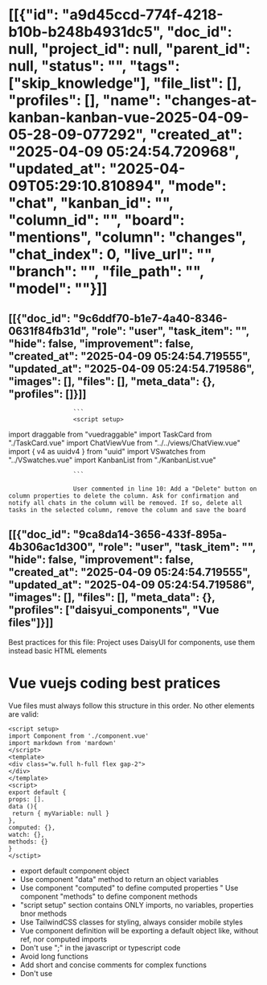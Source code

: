 # [[{"id": "a9d45ccd-774f-4218-b10b-b248b4931dc5", "doc_id": null, "project_id": null, "parent_id": null, "status": "", "tags": ["skip_knowledge"], "file_list": [], "profiles": [], "name": "changes-at-kanban-kanban-vue-2025-04-09-05-28-09-077292", "created_at": "2025-04-09 05:24:54.720968", "updated_at": "2025-04-09T05:29:10.810894", "mode": "chat", "kanban_id": "", "column_id": "", "board": "mentions", "column": "changes", "chat_index": 0, "live_url": "", "branch": "", "file_path": "", "model": ""}]]
## [[{"doc_id": "9c6ddf70-b1e7-4a40-8346-0631f84fb31d", "role": "user", "task_item": "", "hide": false, "improvement": false, "created_at": "2025-04-09 05:24:54.719555", "updated_at": "2025-04-09 05:24:54.719586", "images": [], "files": [], "meta_data": {}, "profiles": []}]]

                      ```
                      <script setup>
import draggable from "vuedraggable"
import TaskCard from "./TaskCard.vue"
import ChatViewVue from "../../views/ChatView.vue"
import { v4 as uuidv4 } from "uuid"
import VSwatches from "../VSwatches.vue"
import KanbanList from "./KanbanList.vue"
</script>

<template>
  @codx-ok, please-wait...: Add a "Delete" button on column properties to delete the column. Ask for confirmation and notify all chats in the column will be removed. If so, delete all tasks in the selected column, remove the column and save the board
  <div class="h-full" v-if="kanban?.boards">
    <KanbanList
      :boards="boards"
      @select="selectBoard"
      @edit="onEditBoard"
      @new="showNewBoardModal"
      v-if="!$projects.activeChat && !board"
    />
    <ChatViewVue
      class="h-full"
      @chats="onChatEditDone"
      @sub-task="createSubTask"
      @sub-tasks="createSubTasks"
      @chat="$projects.setActiveChat($event)"
      :kanban="activeBoard"
      v-if="$projects.activeChat"
    />
    <div v-if="!$projects.activeChat && showKanban">
      <div class="flex gap-4 items-center">
        <div class="flex gap-2 items-center">
          <div tabindex="0" class="text-xl py-1 px-2 click flex items-center gap-2" @click="toggleDropdown">
            <button class="btn btn-sm" @click="selectBoard()">
              <i class="fa-solid fa-caret-left"></i>
            </button>
            {{ activeBoard?.title }}
          </div>
        </div>
        <div class="grow"></div>
        <div class="flex gap-2">
          <div class="grow input input-sm input-bordered flex items-center gap-2">
            <input type="text" v-model="filter" class="grow" placeholder="Search tasks" />
            <span class="click" v-if="filter" @click.stop="filter = ''">
              <i class="fa-regular fa-circle-xmark"></i>
            </span>
            <span v-else><i class="fa-solid fa-filter"></i></span>
          </div>
          <button class="btn btn-sm btn-outline" @click="showColumnModal = true" v-if="columnList?.length">
            <i class="fa-solid fa-plus"></i>
            <span class="text-xs md:text-md">Column</span>
          </button>
        </div>
      </div>
      <div class="mt-3 grow">
        <button class="btn btn-sm btn-wide btn-primary" @click="showColumnModal = true" v-if="!columnList?.length">
          <i class="fa-solid fa-plus"></i>
          <span class="text-xs md:text-md">Column</span>
        </button>
        <draggable
          v-model="filteredColumns"
          group="columns"
          itemKey="id"
          :disabled="$ui.isMobile"
          @end="onColumnTaskListChanged"
          class="min-h-60 grid grid-flow-col overflow-x-scroll relative gap-2 justify-start"
        >
          <template #item="{ element: column }">
            <div class="bg-info/20 rounded-lg px-3 py-3 w-80 rounded overflow-auto flex flex-col"
              :class="column.color && 'border-t-4'"
              :style="{ borderColor: column.color }"
            >
              <div class="group font-semibold font-sans tracking-wide text-sm flex gap-2 items-center">
                <div class="click w-6 h-6 flex items-center justify-center rounded-md group shadow-lg bg-base-100" 
                  :style="{ backgroundColor: column.color }" @click="openColumnPropertiesModal(column)">
                  <span class="hidden group-hover:block">
                    <i class="fa-solid fa-pen-to-square"></i>
                  </span>
                </div>
                <div class="flex gap-2 items-center grow">
                  <div>{{column.title}}</div>
                </div>
                <div class="btn btn-sm" @click="column.showSubTasks = !column.showSubTasks"
                  :class="column.showSubTasks && 'btn-info'"
                >
                  <i class="fa-regular fa-file-lines"></i>
                </div>
                <div class="flex gap-2 items-center">
                  <div class="dropdown dropdown-end">
                    <div tabindex="0" role="button" class="btn btn-sm m-1 flex items-center">
                      <span v-if="column.tasks?.length">({{ column.tasks.length }})</span>
                      <i class="mt-1 fa-solid fa-plus"></i>
                    </div>
                    <ul tabindex="0" class="dropdown-content menu bg-base-100 rounded-box z-[1] w-52 p-2 shadow">
                      <li class="flex gap-2" @click="newAnalysisTask(column.title)">
                        <a>Analysis task</a>
                      </li>
                      <li class="flex gap-2" @click="newCodingTask(column.title)">
                        <a>Coding task</a>
                      </li>
                      <li class="flex gap-2" @click="importTask(column.title)">
                        <a>Import task</a>
                      </li>
                    </ul>
                  </div>
                </div>
              </div>
              <div class="grow overflow-y-auto">
                <draggable
                  v-model="column.tasks"
                  group="tasks"
                  itemKey="id"
                  :disabled="$ui.isMobile"
                  @end="onColumnTaskListChanged(column)"
                  class="mt-3"
                >
                  <template #item="{ element: task }">
                    <task-card
                      v-if="taskMatchesFilter(task)"
                      :task="task"
                      :itemKey="'id'"
                      class="click bg-base-100 overflow-hidden mt-2"
                      :class="[lastUpdatedTask.id == task.id ? 'border boder-primary border-dashed':'',
                        !column.showSubTasks && task.parent_id && 'hidden'
                      ]"
                      @click="openChat(task)"
                    />
                  </template>
                </draggable>
              </div>
            </div>
          </template>
        </draggable>
      </div>
    </div>
    <modal v-if="showBoardModal">
      <h2 class="font-bold text-lg">Add New Board</h2>
      <input type="text" v-model="newBoardName" placeholder="Enter board name" class="input input-bordered w-full mt-2"/>
      <input type="text" v-model="newBoardDescription" placeholder="Enter board description" class="input input-bordered w-full mt-2"/>
      <input type="text" v-model="newBoardBranch" placeholder="Enter branch name" class="input input-bordered w-full mt-2"/>
      <select v-model="selectedTemplate" class="select select-bordered w-full mt-2">
        <option disabled value="">Select a Template</option>
        <option v-for="template in templates" :key="template.name" :value="template">{{ template.name }}</option>
      </select>
      <div class="modal-action">
        <button class="btn" @click="addBoard">OK</button>
        <button class="btn" @click="showBoardModal = false">Cancel</button>
      </div>
    </modal>

    <modal v-if="showColumnModal">
      <h2 class="font-bold text-lg">Add/Edit Column</h2>
      <div class="flex gap-1 items-center">
        <input type="text" v-model="columnTitle" placeholder="Enter column name"
          class="grow input input-bordered w-full"/>
        <VSwatches v-model="columnColor" class="h-full mt-1" />
      </div>
      <span v-if="editColumnError" class="text-error">{{ editColumnError }}</span>
      <div class="modal-action">
        <button class="btn" @click="addOrUpdateColumn">OK</button>
        <button class="btn" @click="showColumnModal = false">Cancel</button>
      </div>
      <div class="badge badge-error" v-if="editColumnError">{{ editColumnError }}</div>
    </modal>
  </div>
</template>

<script>
const ALL_BOARD_TITLE_ID = "$ALL"

export default {
  data() {
    return {
      board: null,
      filter: null,
      showBoardModal: false,
      showColumnModal: false,
      showEditKanbanModal: false,
      newBoardName: '',
      newBoardDescription: '',
      newBoardBranch: '',
      columnTitle: '',
      columnColor: '#000000',
      isDropdownOpen: false,
      selectedColumn: null,
      editColumnError: null,
      columns: [],
      selectedTemplate: null,
      templates: [
        {
          name: "Scrum",
          description: "Scrum board",
          columns: [
            { title: "To Do", color: "#FF5733" },
            { title: "In Progress", color: "#33FF57" },
            { title: "Done", color: "#3357FF" }
          ]
        },
        {
          name: "Backlog",
          description: "Backlog board",
          columns: [
            { title: "Backlog", color: "#FFC300" },
            { title: "In Development", color: "#DAF7A6" },
            { title: "Completed", color: "#C70039" }
          ]
        }
      ],
      editBoardName: '',
      editBoardDescription: '',
      filteredColumns: []
    }
  },
  created() {
    this.projectChanged()
  },
  computed: {
    lastUpdatedTask() {
      return this.visibleTasks.sort((a, b) => 
        (a.updated_at || new Date(1900, 1, 1, 0, 0, 0, 0)) > 
        (b.updated_at || new Date(1900, 1, 1, 0, 0, 0, 0)) ? -1 : 1)
        .slice(0, 1)[0] || {}
    },
    showKanban() {
      return this.kanban && this.activeKanbanBoard
    },
    kanban() {
      return this.$projects.kanban
    },
    activeKanbanBoard() {
      return this.kanban.boards[this.board]
    },
    chats() {
      const allChats = this.$projects.allChats
      return Object.values(allChats || {}).map(c => ({
        ...c,
        column: c.column || "--none--"
      }))
    },
    chat() {
      return this.$projects.activeChat
    },
    project() {
      return this.$projects.activeProject
    },
    activeBoard() {
      return this.boards[this.board]
    },
    boardColumns() {
      return this.boards[this.board]?.columns
    },
    columnList() {
      return this.boards[this.board]?.columns?.map(c => c.title) || []
    },
    boards() {
      const { kanban: { boards }, chats } = this
      return [
        ...Object.keys(boards).map(board => ({
          ...boards[board],
          id: board,
          title: board
        }))
      ].reduce((acc, b) => ({ ...acc, [b.id]: {
        ...b,
        tasks: chats.filter(c => b.id === ALL_BOARD_TITLE_ID || c.board === b.id)
      }}), {})
    },
    visibleTasks() {
      return this.filteredColumns.reduce((a, b) => a.concat(b.tasks || []), [])
    }
  },
  watch: {
    filter(newValue, oldValue) {
      if ((!newValue && oldValue) || newValue?.length > 3) {
        this.buildKanban()
      }
    },
    project() {
      this.projectChanged()
    }
  },
  methods: {
    buildFilteredColumns() {
      if (!this.filter) {
        this.filteredColumns = this.columns
      } else {
        const filterText = this.filter.toLowerCase()
        this.filteredColumns = this.columns.map(column => {
          const filteredTasks = column.tasks.filter(task => {
            const taskNameMatches = task.name.toLowerCase().includes(filterText)
            const messageContentMatches = task.messages?.some(message =>
              message.content.toLowerCase().includes(filterText)
            )
            return taskNameMatches || messageContentMatches
          })
          return { ...column, tasks: filteredTasks }
        })
      }
    },
    async projectChanged() {
      await this.$projects.loadKanban()
      this.selectBoard()
      this.buildKanban()
    },
    toggleDropdown() {
      this.isDropdownOpen = !this.isDropdownOpen
    },
    async selectBoard(board) {
      this.board = board
      this.$ui.setKanban(board)
      this.isDropdownOpen = false
      await this.$projects.loadChats()
      if (board && this.kanban.boards[board] && !this.kanban.boards[board].active) {
        Object.keys(this.kanban.boards)
          .forEach(b => this.kanban.boards[b].active = (b === board))
        this.saveKanban()
      }
      this.buildKanban()
    },
    async editKanban() {
      if (!this.editBoardName.trim()) {
        return
      }
      const board = this.activeBoard
      if (board) {
        board.title = this.editBoardName
        board.description = this.editBoardDescription
        await this.saveKanban(true)
        this.showEditKanbanModal = false
      }
    },
    async createNewChat(base) {
      return this.$projects.createNewChat({
        ...base,
        id: uuidv4(),
        board: this.board || "Default",
      })
    },
    newAnalysisTask(column) {
      this.createNewChat({
        column,
        name: "New Analysis Task",
        mode: 'task',
        profiles: ["analyst"]
      })
    },
    newCodingTask(column) {
      this.createNewChat({
        column,
        name: "New Coding Task",
        mode: 'chat',
        profiles: ["software_developer"]
      })
    },
    async importTask(column) {
      const clipboardContent = await navigator.clipboard.readText();
      const existingChat = JSON.parse(clipboardContent)
      const newChat = await this.createNewChat({
        ...existingChat,
        id: null,
        column,
      })
      this.$projects.saveChat(newChat)
    },
    async buildKanban() {
      if (this.kanban) {
        this.buildColumns()
      }
    },
    buildColumns() {
      const columnTitles = this.columnList
      const cloumnChats = this.kanban.boards[this.board]?.columns?.chats || []
      this.columns = columnTitles
        .map((col, ix) => {
          const boardColumn = this.boards[this.board]?.columns?.find(bc => bc.title === col)||{}
          const getChatIndex = c => {
            return cloumnChats.findIndex(kc => kc.id === c.id)
          }
          return {
            title: col,
            ...boardColumn,
            tasks: this.activeBoard.tasks
              .filter(t => (t.column || "--none--") === col)
              .sort((a, b) => getChatIndex(a) < getChatIndex(b) ? -1 : 1),
            position: ix
          }
        }).sort((a, b) => a.position < b.position ? -1: 1)
        || []
        this.buildFilteredColumns()
    },
    async onColumnTaskListChanged() {
      if (this.$ui.isMobile) {
        return
      }
      const kboard = this.kanban.boards[this.board]
      kboard.columns = await Promise.all(this.filteredColumns.map(async (column, ix) => {
        const kcolumn = kboard.columns.find(kc => kc.id === column.id)
        kcolumn.chats = column.tasks.map(t => t.id)
        await Promise.all(column.tasks.filter(t => t.column !== column.title)
          .map(task => this.$storex.projects.saveChatInfo({ ...task, column: column.title })))
        return kcolumn
      }))
      this.saveKanban(true)
    },
    async openChat(element) {
      if (element.id === -1) {
        this.newChat()
      } else {
        await this.$projects.setActiveChat(element)
      }
    },
    async onChatEditDone() {
      await this.$projects.setActiveChat()
      this.buildKanban()
    },
    async createSubTask({ parent, name, description }) {
      const chat = this.createNewChat({
        board: parent.board,
        name,
        column: parent.column,
        parent_id: parent.id,
        project_id: parent.project_id,
        messages: [{ role: "user", content: description }]
      })
      this.$projects.newChat(chat)
    },
    async createSubTasks(event) {
      this.$projects.createSubtasks(event)
    },
    async addOrUpdateColumn() {
      this.columnTitle = this.columnTitle.trim()
      if (!this.columnTitle) {
        return this.resetColumnModal()
      }
      const existingColumnTitle = this.activeKanbanBoard.columns.find(c => c.title === this.columnTitle)
      if (existingColumnTitle && existingColumnTitle.id !== this.selectedColumn?.id) {
        this.editColumnError = "Name already used"
        return
      }
      if (this.selectedColumn) {
        this.selectedColumn.title = this.columnTitle
        this.selectedColumn.color = this.columnColor
      } else {
        const newColumn = {
          id: uuidv4(),
          title: this.columnTitle,
          color: this.columnColor
        }
        this.activeBoard.columns.push(newColumn)
      }
      await this.saveKanban(true)
      this.resetColumnModal()
      this.buildKanban()
    },
    resetColumnModal() {
      this.showColumnModal = false
      this.columnTitle = ''
      this.columnColor = '#000000'
      this.selectedColumn = null
      this.editColumnError = null
    },
    async addBoard() {
      const boardName = this.newBoardName.trim()
      if (boardName && !this.boards[boardName]) {
        const selectedTemplate = this.selectedTemplate
        this.kanban.boards[boardName] = {
          id: uuidv4(),
          description: this.newBoardDescription.trim() || selectedTemplate.description,
          branch: this.newBoardBranch.trim(),
          columns: selectedTemplate?.columns || [],
          last_update: new Date().toISOString()
        }
        await this.saveKanban()
      }
      this.newBoardName = ''
      this.newBoardDescription = ''
      this.newBoardBranch = ''
      this.selectedTemplate = null
      this.showBoardModal = false
      this.board = boardName
      this.buildKanban()
    },
    openColumnPropertiesModal(column) {
      this.selectedColumn = this.activeKanbanBoard.columns.find(c => c.id === column.id)
      this.columnTitle = column?.title
      this.columnColor = column?.color || '#000000'
      this.showColumnModal = true
    },
    async saveKanban(setUpdate) {
      if (setUpdate) {
        this.activeKanbanBoard.last_update = new Date().toISOString()
      }
      await this.$projects.saveKanban()
    },
    showNewBoardModal() {
      this.showBoardModal = true
    },
    taskMatchesFilter(task) {
      const filterText = this.filter?.toLowerCase() || ''
      const taskNameMatches = task.name.toLowerCase().includes(filterText)
      const messageContentMatches = task.messages?.some(message =>
        message.content.toLowerCase().includes(filterText)
      )
      return taskNameMatches || messageContentMatches
    },
    onEditBoard (board) {
      this.selectBoard(board)

      this.showEditKanbanModal = true
    }
  }
}
</script>
                      ```
                      
                      User commented in line 10: Add a "Delete" button on column properties to delete the column. Ask for confirmation and notify all chats in the column will be removed. If so, delete all tasks in the selected column, remove the column and save the board
                      
## [[{"doc_id": "9ca8da14-3656-433f-895a-4b306ac1d300", "role": "user", "task_item": "", "hide": false, "improvement": false, "created_at": "2025-04-09 05:24:54.719555", "updated_at": "2025-04-09 05:24:54.719586", "images": [], "files": [], "meta_data": {}, "profiles": ["daisyui_components", "Vue files"]}]]
Best practices for this file:
                  Project uses DaisyUI for components, use them instead basic HTML elements
# Vue vuejs coding best pratices
Vue files must always follow this structure in this order.
No other elements are valid:
```example vue file
<script setup>
import Component from './component.vue'
import markdown from 'mardown'
</script>
<template>
<div class="w.full h-full flex gap-2">
</div>
</template>
<script>
export default {
props: [].
data (){
 return { myVariable: null }
},
computed: {},
watch: {},
methods: {}
}
</sctipt>
```
* export default component object
* Use component "data" method to return an object variables
* Use component "computed" to define computed properties
" Use component "methods" to define component methods 
* "script setup" section contains ONLY imports, no variables, properties bnor methods
* Use TailwindCSS classes for styling, always consider mobile styles
* Vue component definition will be exporting a default object like, without ref, nor computed imports
* Don't use ";" in the javascript or typescript code
* Avoid long functions
* Add short and concise comments for complex functions
* Don't use <style> elements, use TailWindCSS classes
                  
## [[{"doc_id": "9d0065ac-c76a-4fd6-ac1a-52f9bb3b1b56", "role": "user", "task_item": "", "hide": false, "improvement": false, "created_at": "2025-04-09 05:24:54.719555", "updated_at": "2025-04-09 05:24:54.719586", "images": [], "files": [], "meta_data": {}, "profiles": []}]]

              Rewrite full file content replacing codx instructions with the minimum changes as possible.
              Return only the file content without any further decoration or comments.
              Do not surround response with '```' marks, just content:
              <script setup>
import draggable from "vuedraggable"
import TaskCard from "./TaskCard.vue"
import ChatViewVue from "../../views/ChatView.vue"
import { v4 as uuidv4 } from "uuid"
import VSwatches from "../VSwatches.vue"
import KanbanList from "./KanbanList.vue"
</script>

<template>
  @codx-ok, please-wait...: Add a "Delete" button on column properties to delete the column. Ask for confirmation and notify all chats in the column will be removed. If so, delete all tasks in the selected column, remove the column and save the board
  <div class="h-full" v-if="kanban?.boards">
    <KanbanList
      :boards="boards"
      @select="selectBoard"
      @edit="onEditBoard"
      @new="showNewBoardModal"
      v-if="!$projects.activeChat && !board"
    />
    <ChatViewVue
      class="h-full"
      @chats="onChatEditDone"
      @sub-task="createSubTask"
      @sub-tasks="createSubTasks"
      @chat="$projects.setActiveChat($event)"
      :kanban="activeBoard"
      v-if="$projects.activeChat"
    />
    <div v-if="!$projects.activeChat && showKanban">
      <div class="flex gap-4 items-center">
        <div class="flex gap-2 items-center">
          <div tabindex="0" class="text-xl py-1 px-2 click flex items-center gap-2" @click="toggleDropdown">
            <button class="btn btn-sm" @click="selectBoard()">
              <i class="fa-solid fa-caret-left"></i>
            </button>
            {{ activeBoard?.title }}
          </div>
        </div>
        <div class="grow"></div>
        <div class="flex gap-2">
          <div class="grow input input-sm input-bordered flex items-center gap-2">
            <input type="text" v-model="filter" class="grow" placeholder="Search tasks" />
            <span class="click" v-if="filter" @click.stop="filter = ''">
              <i class="fa-regular fa-circle-xmark"></i>
            </span>
            <span v-else><i class="fa-solid fa-filter"></i></span>
          </div>
          <button class="btn btn-sm btn-outline" @click="showColumnModal = true" v-if="columnList?.length">
            <i class="fa-solid fa-plus"></i>
            <span class="text-xs md:text-md">Column</span>
          </button>
        </div>
      </div>
      <div class="mt-3 grow">
        <button class="btn btn-sm btn-wide btn-primary" @click="showColumnModal = true" v-if="!columnList?.length">
          <i class="fa-solid fa-plus"></i>
          <span class="text-xs md:text-md">Column</span>
        </button>
        <draggable
          v-model="filteredColumns"
          group="columns"
          itemKey="id"
          :disabled="$ui.isMobile"
          @end="onColumnTaskListChanged"
          class="min-h-60 grid grid-flow-col overflow-x-scroll relative gap-2 justify-start"
        >
          <template #item="{ element: column }">
            <div class="bg-info/20 rounded-lg px-3 py-3 w-80 rounded overflow-auto flex flex-col"
              :class="column.color && 'border-t-4'"
              :style="{ borderColor: column.color }"
            >
              <div class="group font-semibold font-sans tracking-wide text-sm flex gap-2 items-center">
                <div class="click w-6 h-6 flex items-center justify-center rounded-md group shadow-lg bg-base-100" 
                  :style="{ backgroundColor: column.color }" @click="openColumnPropertiesModal(column)">
                  <span class="hidden group-hover:block">
                    <i class="fa-solid fa-pen-to-square"></i>
                  </span>
                </div>
                <div class="flex gap-2 items-center grow">
                  <div>{{column.title}}</div>
                </div>
                <div class="btn btn-sm" @click="column.showSubTasks = !column.showSubTasks"
                  :class="column.showSubTasks && 'btn-info'"
                >
                  <i class="fa-regular fa-file-lines"></i>
                </div>
                <div class="flex gap-2 items-center">
                  <div class="dropdown dropdown-end">
                    <div tabindex="0" role="button" class="btn btn-sm m-1 flex items-center">
                      <span v-if="column.tasks?.length">({{ column.tasks.length }})</span>
                      <i class="mt-1 fa-solid fa-plus"></i>
                    </div>
                    <ul tabindex="0" class="dropdown-content menu bg-base-100 rounded-box z-[1] w-52 p-2 shadow">
                      <li class="flex gap-2" @click="newAnalysisTask(column.title)">
                        <a>Analysis task</a>
                      </li>
                      <li class="flex gap-2" @click="newCodingTask(column.title)">
                        <a>Coding task</a>
                      </li>
                      <li class="flex gap-2" @click="importTask(column.title)">
                        <a>Import task</a>
                      </li>
                    </ul>
                  </div>
                </div>
              </div>
              <div class="grow overflow-y-auto">
                <draggable
                  v-model="column.tasks"
                  group="tasks"
                  itemKey="id"
                  :disabled="$ui.isMobile"
                  @end="onColumnTaskListChanged(column)"
                  class="mt-3"
                >
                  <template #item="{ element: task }">
                    <task-card
                      v-if="taskMatchesFilter(task)"
                      :task="task"
                      :itemKey="'id'"
                      class="click bg-base-100 overflow-hidden mt-2"
                      :class="[lastUpdatedTask.id == task.id ? 'border boder-primary border-dashed':'',
                        !column.showSubTasks && task.parent_id && 'hidden'
                      ]"
                      @click="openChat(task)"
                    />
                  </template>
                </draggable>
              </div>
            </div>
          </template>
        </draggable>
      </div>
    </div>
    <modal v-if="showBoardModal">
      <h2 class="font-bold text-lg">Add New Board</h2>
      <input type="text" v-model="newBoardName" placeholder="Enter board name" class="input input-bordered w-full mt-2"/>
      <input type="text" v-model="newBoardDescription" placeholder="Enter board description" class="input input-bordered w-full mt-2"/>
      <input type="text" v-model="newBoardBranch" placeholder="Enter branch name" class="input input-bordered w-full mt-2"/>
      <select v-model="selectedTemplate" class="select select-bordered w-full mt-2">
        <option disabled value="">Select a Template</option>
        <option v-for="template in templates" :key="template.name" :value="template">{{ template.name }}</option>
      </select>
      <div class="modal-action">
        <button class="btn" @click="addBoard">OK</button>
        <button class="btn" @click="showBoardModal = false">Cancel</button>
      </div>
    </modal>

    <modal v-if="showColumnModal">
      <h2 class="font-bold text-lg">Add/Edit Column</h2>
      <div class="flex gap-1 items-center">
        <input type="text" v-model="columnTitle" placeholder="Enter column name"
          class="grow input input-bordered w-full"/>
        <VSwatches v-model="columnColor" class="h-full mt-1" />
      </div>
      <span v-if="editColumnError" class="text-error">{{ editColumnError }}</span>
      <div class="modal-action">
        <button class="btn" @click="addOrUpdateColumn">OK</button>
        <button class="btn" @click="showColumnModal = false">Cancel</button>
      </div>
      <div class="badge badge-error" v-if="editColumnError">{{ editColumnError }}</div>
    </modal>
  </div>
</template>

<script>
const ALL_BOARD_TITLE_ID = "$ALL"

export default {
  data() {
    return {
      board: null,
      filter: null,
      showBoardModal: false,
      showColumnModal: false,
      showEditKanbanModal: false,
      newBoardName: '',
      newBoardDescription: '',
      newBoardBranch: '',
      columnTitle: '',
      columnColor: '#000000',
      isDropdownOpen: false,
      selectedColumn: null,
      editColumnError: null,
      columns: [],
      selectedTemplate: null,
      templates: [
        {
          name: "Scrum",
          description: "Scrum board",
          columns: [
            { title: "To Do", color: "#FF5733" },
            { title: "In Progress", color: "#33FF57" },
            { title: "Done", color: "#3357FF" }
          ]
        },
        {
          name: "Backlog",
          description: "Backlog board",
          columns: [
            { title: "Backlog", color: "#FFC300" },
            { title: "In Development", color: "#DAF7A6" },
            { title: "Completed", color: "#C70039" }
          ]
        }
      ],
      editBoardName: '',
      editBoardDescription: '',
      filteredColumns: []
    }
  },
  created() {
    this.projectChanged()
  },
  computed: {
    lastUpdatedTask() {
      return this.visibleTasks.sort((a, b) => 
        (a.updated_at || new Date(1900, 1, 1, 0, 0, 0, 0)) > 
        (b.updated_at || new Date(1900, 1, 1, 0, 0, 0, 0)) ? -1 : 1)
        .slice(0, 1)[0] || {}
    },
    showKanban() {
      return this.kanban && this.activeKanbanBoard
    },
    kanban() {
      return this.$projects.kanban
    },
    activeKanbanBoard() {
      return this.kanban.boards[this.board]
    },
    chats() {
      const allChats = this.$projects.allChats
      return Object.values(allChats || {}).map(c => ({
        ...c,
        column: c.column || "--none--"
      }))
    },
    chat() {
      return this.$projects.activeChat
    },
    project() {
      return this.$projects.activeProject
    },
    activeBoard() {
      return this.boards[this.board]
    },
    boardColumns() {
      return this.boards[this.board]?.columns
    },
    columnList() {
      return this.boards[this.board]?.columns?.map(c => c.title) || []
    },
    boards() {
      const { kanban: { boards }, chats } = this
      return [
        ...Object.keys(boards).map(board => ({
          ...boards[board],
          id: board,
          title: board
        }))
      ].reduce((acc, b) => ({ ...acc, [b.id]: {
        ...b,
        tasks: chats.filter(c => b.id === ALL_BOARD_TITLE_ID || c.board === b.id)
      }}), {})
    },
    visibleTasks() {
      return this.filteredColumns.reduce((a, b) => a.concat(b.tasks || []), [])
    }
  },
  watch: {
    filter(newValue, oldValue) {
      if ((!newValue && oldValue) || newValue?.length > 3) {
        this.buildKanban()
      }
    },
    project() {
      this.projectChanged()
    }
  },
  methods: {
    buildFilteredColumns() {
      if (!this.filter) {
        this.filteredColumns = this.columns
      } else {
        const filterText = this.filter.toLowerCase()
        this.filteredColumns = this.columns.map(column => {
          const filteredTasks = column.tasks.filter(task => {
            const taskNameMatches = task.name.toLowerCase().includes(filterText)
            const messageContentMatches = task.messages?.some(message =>
              message.content.toLowerCase().includes(filterText)
            )
            return taskNameMatches || messageContentMatches
          })
          return { ...column, tasks: filteredTasks }
        })
      }
    },
    async projectChanged() {
      await this.$projects.loadKanban()
      this.selectBoard()
      this.buildKanban()
    },
    toggleDropdown() {
      this.isDropdownOpen = !this.isDropdownOpen
    },
    async selectBoard(board) {
      this.board = board
      this.$ui.setKanban(board)
      this.isDropdownOpen = false
      await this.$projects.loadChats()
      if (board && this.kanban.boards[board] && !this.kanban.boards[board].active) {
        Object.keys(this.kanban.boards)
          .forEach(b => this.kanban.boards[b].active = (b === board))
        this.saveKanban()
      }
      this.buildKanban()
    },
    async editKanban() {
      if (!this.editBoardName.trim()) {
        return
      }
      const board = this.activeBoard
      if (board) {
        board.title = this.editBoardName
        board.description = this.editBoardDescription
        await this.saveKanban(true)
        this.showEditKanbanModal = false
      }
    },
    async createNewChat(base) {
      return this.$projects.createNewChat({
        ...base,
        id: uuidv4(),
        board: this.board || "Default",
      })
    },
    newAnalysisTask(column) {
      this.createNewChat({
        column,
        name: "New Analysis Task",
        mode: 'task',
        profiles: ["analyst"]
      })
    },
    newCodingTask(column) {
      this.createNewChat({
        column,
        name: "New Coding Task",
        mode: 'chat',
        profiles: ["software_developer"]
      })
    },
    async importTask(column) {
      const clipboardContent = await navigator.clipboard.readText();
      const existingChat = JSON.parse(clipboardContent)
      const newChat = await this.createNewChat({
        ...existingChat,
        id: null,
        column,
      })
      this.$projects.saveChat(newChat)
    },
    async buildKanban() {
      if (this.kanban) {
        this.buildColumns()
      }
    },
    buildColumns() {
      const columnTitles = this.columnList
      const cloumnChats = this.kanban.boards[this.board]?.columns?.chats || []
      this.columns = columnTitles
        .map((col, ix) => {
          const boardColumn = this.boards[this.board]?.columns?.find(bc => bc.title === col)||{}
          const getChatIndex = c => {
            return cloumnChats.findIndex(kc => kc.id === c.id)
          }
          return {
            title: col,
            ...boardColumn,
            tasks: this.activeBoard.tasks
              .filter(t => (t.column || "--none--") === col)
              .sort((a, b) => getChatIndex(a) < getChatIndex(b) ? -1 : 1),
            position: ix
          }
        }).sort((a, b) => a.position < b.position ? -1: 1)
        || []
        this.buildFilteredColumns()
    },
    async onColumnTaskListChanged() {
      if (this.$ui.isMobile) {
        return
      }
      const kboard = this.kanban.boards[this.board]
      kboard.columns = await Promise.all(this.filteredColumns.map(async (column, ix) => {
        const kcolumn = kboard.columns.find(kc => kc.id === column.id)
        kcolumn.chats = column.tasks.map(t => t.id)
        await Promise.all(column.tasks.filter(t => t.column !== column.title)
          .map(task => this.$storex.projects.saveChatInfo({ ...task, column: column.title })))
        return kcolumn
      }))
      this.saveKanban(true)
    },
    async openChat(element) {
      if (element.id === -1) {
        this.newChat()
      } else {
        await this.$projects.setActiveChat(element)
      }
    },
    async onChatEditDone() {
      await this.$projects.setActiveChat()
      this.buildKanban()
    },
    async createSubTask({ parent, name, description }) {
      const chat = this.createNewChat({
        board: parent.board,
        name,
        column: parent.column,
        parent_id: parent.id,
        project_id: parent.project_id,
        messages: [{ role: "user", content: description }]
      })
      this.$projects.newChat(chat)
    },
    async createSubTasks(event) {
      this.$projects.createSubtasks(event)
    },
    async addOrUpdateColumn() {
      this.columnTitle = this.columnTitle.trim()
      if (!this.columnTitle) {
        return this.resetColumnModal()
      }
      const existingColumnTitle = this.activeKanbanBoard.columns.find(c => c.title === this.columnTitle)
      if (existingColumnTitle && existingColumnTitle.id !== this.selectedColumn?.id) {
        this.editColumnError = "Name already used"
        return
      }
      if (this.selectedColumn) {
        this.selectedColumn.title = this.columnTitle
        this.selectedColumn.color = this.columnColor
      } else {
        const newColumn = {
          id: uuidv4(),
          title: this.columnTitle,
          color: this.columnColor
        }
        this.activeBoard.columns.push(newColumn)
      }
      await this.saveKanban(true)
      this.resetColumnModal()
      this.buildKanban()
    },
    resetColumnModal() {
      this.showColumnModal = false
      this.columnTitle = ''
      this.columnColor = '#000000'
      this.selectedColumn = null
      this.editColumnError = null
    },
    async addBoard() {
      const boardName = this.newBoardName.trim()
      if (boardName && !this.boards[boardName]) {
        const selectedTemplate = this.selectedTemplate
        this.kanban.boards[boardName] = {
          id: uuidv4(),
          description: this.newBoardDescription.trim() || selectedTemplate.description,
          branch: this.newBoardBranch.trim(),
          columns: selectedTemplate?.columns || [],
          last_update: new Date().toISOString()
        }
        await this.saveKanban()
      }
      this.newBoardName = ''
      this.newBoardDescription = ''
      this.newBoardBranch = ''
      this.selectedTemplate = null
      this.showBoardModal = false
      this.board = boardName
      this.buildKanban()
    },
    openColumnPropertiesModal(column) {
      this.selectedColumn = this.activeKanbanBoard.columns.find(c => c.id === column.id)
      this.columnTitle = column?.title
      this.columnColor = column?.color || '#000000'
      this.showColumnModal = true
    },
    async saveKanban(setUpdate) {
      if (setUpdate) {
        this.activeKanbanBoard.last_update = new Date().toISOString()
      }
      await this.$projects.saveKanban()
    },
    showNewBoardModal() {
      this.showBoardModal = true
    },
    taskMatchesFilter(task) {
      const filterText = this.filter?.toLowerCase() || ''
      const taskNameMatches = task.name.toLowerCase().includes(filterText)
      const messageContentMatches = task.messages?.some(message =>
        message.content.toLowerCase().includes(filterText)
      )
      return taskNameMatches || messageContentMatches
    },
    onEditBoard (board) {
      this.selectBoard(board)

      this.showEditKanbanModal = true
    }
  }
}
</script>
              
## [[{"doc_id": "c4f942f3-b856-44a2-a859-24b7a9722f75", "role": "assistant", "task_item": "", "hide": false, "improvement": false, "created_at": "2025-04-09 05:24:54.719555", "updated_at": "2025-04-09 05:24:54.719586", "images": [], "files": [], "meta_data": {"time_taken": 61.73271346092224, "first_chunk_time_taken": 21.975308418273926, "model": "gpt-4o"}, "profiles": []}]]
<script setup>
import draggable from "vuedraggable"
import TaskCard from "./TaskCard.vue"
import ChatViewVue from "../../views/ChatView.vue"
import { v4 as uuidv4 } from "uuid"
import VSwatches from "../VSwatches.vue"
import KanbanList from "./KanbanList.vue"
</script>

<template>
  <div class="h-full" v-if="kanban?.boards">
    <KanbanList
      :boards="boards"
      @select="selectBoard"
      @edit="onEditBoard"
      @new="showNewBoardModal"
      v-if="!$projects.activeChat && !board"
    />
    <ChatViewVue
      class="h-full"
      @chats="onChatEditDone"
      @sub-task="createSubTask"
      @sub-tasks="createSubTasks"
      @chat="$projects.setActiveChat($event)"
      :kanban="activeBoard"
      v-if="$projects.activeChat"
    />
    <div v-if="!$projects.activeChat && showKanban">
      <div class="flex gap-4 items-center">
        <div class="flex gap-2 items-center">
          <div tabindex="0" class="text-xl py-1 px-2 click flex items-center gap-2" @click="toggleDropdown">
            <button class="btn btn-sm" @click="selectBoard()">
              <i class="fa-solid fa-caret-left"></i>
            </button>
            {{ activeBoard?.title }}
          </div>
        </div>
        <div class="grow"></div>
        <div class="flex gap-2">
          <div class="grow input input-sm input-bordered flex items-center gap-2">
            <input type="text" v-model="filter" class="grow" placeholder="Search tasks" />
            <span class="click" v-if="filter" @click.stop="filter = ''">
              <i class="fa-regular fa-circle-xmark"></i>
            </span>
            <span v-else><i class="fa-solid fa-filter"></i></span>
          </div>
          <button class="btn btn-sm btn-outline" @click="showColumnModal = true" v-if="columnList?.length">
            <i class="fa-solid fa-plus"></i>
            <span class="text-xs md:text-md">Column</span>
          </button>
        </div>
      </div>
      <div class="mt-3 grow">
        <button class="btn btn-sm btn-wide btn-primary" @click="showColumnModal = true" v-if="!columnList?.length">
          <i class="fa-solid fa-plus"></i>
          <span class="text-xs md:text-md">Column</span>
        </button>
        <draggable
          v-model="filteredColumns"
          group="columns"
          itemKey="id"
          :disabled="$ui.isMobile"
          @end="onColumnTaskListChanged"
          class="min-h-60 grid grid-flow-col overflow-x-scroll relative gap-2 justify-start"
        >
          <template #item="{ element: column }">
            <div class="bg-info/20 rounded-lg px-3 py-3 w-80 rounded overflow-auto flex flex-col"
              :class="column.color && 'border-t-4'"
              :style="{ borderColor: column.color }"
            >
              <div class="group font-semibold font-sans tracking-wide text-sm flex gap-2 items-center">
                <div class="click w-6 h-6 flex items-center justify-center rounded-md group shadow-lg bg-base-100" 
                  :style="{ backgroundColor: column.color }" @click="openColumnPropertiesModal(column)">
                  <span class="hidden group-hover:block">
                    <i class="fa-solid fa-pen-to-square"></i>
                  </span>
                </div>
                <div class="flex gap-2 items-center grow">
                  <div>{{column.title}}</div>
                </div>
                <div class="btn btn-sm" @click="column.showSubTasks = !column.showSubTasks"
                  :class="column.showSubTasks && 'btn-info'"
                >
                  <i class="fa-regular fa-file-lines"></i>
                </div>
                <div class="flex gap-2 items-center">
                  <div class="dropdown dropdown-end">
                    <div tabindex="0" role="button" class="btn btn-sm m-1 flex items-center">
                      <span v-if="column.tasks?.length">({{ column.tasks.length }})</span>
                      <i class="mt-1 fa-solid fa-plus"></i>
                    </div>
                    <ul tabindex="0" class="dropdown-content menu bg-base-100 rounded-box z-[1] w-52 p-2 shadow">
                      <li class="flex gap-2" @click="newAnalysisTask(column.title)">
                        <a>Analysis task</a>
                      </li>
                      <li class="flex gap-2" @click="newCodingTask(column.title)">
                        <a>Coding task</a>
                      </li>
                      <li class="flex gap-2" @click="importTask(column.title)">
                        <a>Import task</a>
                      </li>
                    </ul>
                  </div>
                </div>
              </div>
              <div class="grow overflow-y-auto">
                <draggable
                  v-model="column.tasks"
                  group="tasks"
                  itemKey="id"
                  :disabled="$ui.isMobile"
                  @end="onColumnTaskListChanged(column)"
                  class="mt-3"
                >
                  <template #item="{ element: task }">
                    <task-card
                      v-if="taskMatchesFilter(task)"
                      :task="task"
                      :itemKey="'id'"
                      class="click bg-base-100 overflow-hidden mt-2"
                      :class="[lastUpdatedTask.id == task.id ? 'border boder-primary border-dashed':'',
                        !column.showSubTasks && task.parent_id && 'hidden'
                      ]"
                      @click="openChat(task)"
                    />
                  </template>
                </draggable>
              </div>
            </div>
          </template>
        </draggable>
      </div>
    </div>
    <modal v-if="showBoardModal">
      <h2 class="font-bold text-lg">Add New Board</h2>
      <input type="text" v-model="newBoardName" placeholder="Enter board name" class="input input-bordered w-full mt-2"/>
      <input type="text" v-model="newBoardDescription" placeholder="Enter board description" class="input input-bordered w-full mt-2"/>
      <input type="text" v-model="newBoardBranch" placeholder="Enter branch name" class="input input-bordered w-full mt-2"/>
      <select v-model="selectedTemplate" class="select select-bordered w-full mt-2">
        <option disabled value="">Select a Template</option>
        <option v-for="template in templates" :key="template.name" :value="template">{{ template.name }}</option>
      </select>
      <div class="modal-action">
        <button class="btn" @click="addBoard">OK</button>
        <button class="btn" @click="showBoardModal = false">Cancel</button>
      </div>
    </modal>

    <modal v-if="showColumnModal">
      <h2 class="font-bold text-lg">Add/Edit Column</h2>
      <div class="flex gap-1 items-center">
        <input type="text" v-model="columnTitle" placeholder="Enter column name"
          class="grow input input-bordered w-full"/>
        <VSwatches v-model="columnColor" class="h-full mt-1" />
      </div>
      <span v-if="editColumnError" class="text-error">{{ editColumnError }}</span>
      <div class="modal-action">
        <button class="btn" @click="addOrUpdateColumn">OK</button>
        <button class="btn" @click="showColumnModal = false">Cancel</button>
        <button class="btn btn-error" @click="confirmDeleteColumn">Delete</button>
      </div>
      <div class="badge badge-error" v-if="editColumnError">{{ editColumnError }}</div>
    </modal>
  </div>
</template>

<script>
const ALL_BOARD_TITLE_ID = "$ALL"

export default {
  data() {
    return {
      board: null,
      filter: null,
      showBoardModal: false,
      showColumnModal: false,
      showEditKanbanModal: false,
      newBoardName: '',
      newBoardDescription: '',
      newBoardBranch: '',
      columnTitle: '',
      columnColor: '#000000',
      isDropdownOpen: false,
      selectedColumn: null,
      editColumnError: null,
      columns: [],
      selectedTemplate: null,
      templates: [
        {
          name: "Scrum",
          description: "Scrum board",
          columns: [
            { title: "To Do", color: "#FF5733" },
            { title: "In Progress", color: "#33FF57" },
            { title: "Done", color: "#3357FF" }
          ]
        },
        {
          name: "Backlog",
          description: "Backlog board",
          columns: [
            { title: "Backlog", color: "#FFC300" },
            { title: "In Development", color: "#DAF7A6" },
            { title: "Completed", color: "#C70039" }
          ]
        }
      ],
      editBoardName: '',
      editBoardDescription: '',
      filteredColumns: []
    }
  },
  created() {
    this.projectChanged()
  },
  computed: {
    lastUpdatedTask() {
      return this.visibleTasks.sort((a, b) => 
        (a.updated_at || new Date(1900, 1, 1, 0, 0, 0, 0)) > 
        (b.updated_at || new Date(1900, 1, 1, 0, 0, 0, 0)) ? -1 : 1)
        .slice(0, 1)[0] || {}
    },
    showKanban() {
      return this.kanban && this.activeKanbanBoard
    },
    kanban() {
      return this.$projects.kanban
    },
    activeKanbanBoard() {
      return this.kanban.boards[this.board]
    },
    chats() {
      const allChats = this.$projects.allChats
      return Object.values(allChats || {}).map(c => ({
        ...c,
        column: c.column || "--none--"
      }))
    },
    chat() {
      return this.$projects.activeChat
    },
    project() {
      return this.$projects.activeProject
    },
    activeBoard() {
      return this.boards[this.board]
    },
    boardColumns() {
      return this.boards[this.board]?.columns
    },
    columnList() {
      return this.boards[this.board]?.columns?.map(c => c.title) || []
    },
    boards() {
      const { kanban: { boards }, chats } = this
      return [
        ...Object.keys(boards).map(board => ({
          ...boards[board],
          id: board,
          title: board
        }))
      ].reduce((acc, b) => ({ ...acc, [b.id]: {
        ...b,
        tasks: chats.filter(c => b.id === ALL_BOARD_TITLE_ID || c.board === b.id)
      }}), {})
    },
    visibleTasks() {
      return this.filteredColumns.reduce((a, b) => a.concat(b.tasks || []), [])
    }
  },
  watch: {
    filter(newValue, oldValue) {
      if ((!newValue && oldValue) || newValue?.length > 3) {
        this.buildKanban()
      }
    },
    project() {
      this.projectChanged()
    }
  },
  methods: {
    buildFilteredColumns() {
      if (!this.filter) {
        this.filteredColumns = this.columns
      } else {
        const filterText = this.filter.toLowerCase()
        this.filteredColumns = this.columns.map(column => {
          const filteredTasks = column.tasks.filter(task => {
            const taskNameMatches = task.name.toLowerCase().includes(filterText)
            const messageContentMatches = task.messages?.some(message =>
              message.content.toLowerCase().includes(filterText)
            )
            return taskNameMatches || messageContentMatches
          })
          return { ...column, tasks: filteredTasks }
        })
      }
    },
    async projectChanged() {
      await this.$projects.loadKanban()
      this.selectBoard()
      this.buildKanban()
    },
    toggleDropdown() {
      this.isDropdownOpen = !this.isDropdownOpen
    },
    async selectBoard(board) {
      this.board = board
      this.$ui.setKanban(board)
      this.isDropdownOpen = false
      await this.$projects.loadChats()
      if (board && this.kanban.boards[board] && !this.kanban.boards[board].active) {
        Object.keys(this.kanban.boards)
          .forEach(b => this.kanban.boards[b].active = (b === board))
        this.saveKanban()
      }
      this.buildKanban()
    },
    async editKanban() {
      if (!this.editBoardName.trim()) {
        return
      }
      const board = this.activeBoard
      if (board) {
        board.title = this.editBoardName
        board.description = this.editBoardDescription
        await this.saveKanban(true)
        this.showEditKanbanModal = false
      }
    },
    async createNewChat(base) {
      return this.$projects.createNewChat({
        ...base,
        id: uuidv4(),
        board: this.board || "Default",
      })
    },
    newAnalysisTask(column) {
      this.createNewChat({
        column,
        name: "New Analysis Task",
        mode: 'task',
        profiles: ["analyst"]
      })
    },
    newCodingTask(column) {
      this.createNewChat({
        column,
        name: "New Coding Task",
        mode: 'chat',
        profiles: ["software_developer"]
      })
    },
    async importTask(column) {
      const clipboardContent = await navigator.clipboard.readText();
      const existingChat = JSON.parse(clipboardContent)
      const newChat = await this.createNewChat({
        ...existingChat,
        id: null,
        column,
      })
      this.$projects.saveChat(newChat)
    },
    async buildKanban() {
      if (this.kanban) {
        this.buildColumns()
      }
    },
    buildColumns() {
      const columnTitles = this.columnList
      const cloumnChats = this.kanban.boards[this.board]?.columns?.chats || []
      this.columns = columnTitles
        .map((col, ix) => {
          const boardColumn = this.boards[this.board]?.columns?.find(bc => bc.title === col)||{}
          const getChatIndex = c => {
            return cloumnChats.findIndex(kc => kc.id === c.id)
          }
          return {
            title: col,
            ...boardColumn,
            tasks: this.activeBoard.tasks
              .filter(t => (t.column || "--none--") === col)
              .sort((a, b) => getChatIndex(a) < getChatIndex(b) ? -1 : 1),
            position: ix
          }
        }).sort((a, b) => a.position < b.position ? -1: 1)
        || []
        this.buildFilteredColumns()
    },
    async onColumnTaskListChanged() {
      if (this.$ui.isMobile) {
        return
      }
      const kboard = this.kanban.boards[this.board]
      kboard.columns = await Promise.all(this.filteredColumns.map(async (column, ix) => {
        const kcolumn = kboard.columns.find(kc => kc.id === column.id)
        kcolumn.chats = column.tasks.map(t => t.id)
        await Promise.all(column.tasks.filter(t => t.column !== column.title)
          .map(task => this.$storex.projects.saveChatInfo({ ...task, column: column.title })))
        return kcolumn
      }))
      this.saveKanban(true)
    },
    async openChat(element) {
      if (element.id === -1) {
        this.newChat()
      } else {
        await this.$projects.setActiveChat(element)
      }
    },
    async onChatEditDone() {
      await this.$projects.setActiveChat()
      this.buildKanban()
    },
    async createSubTask({ parent, name, description }) {
      const chat = this.createNewChat({
        board: parent.board,
        name,
        column: parent.column,
        parent_id: parent.id,
        project_id: parent.project_id,
        messages: [{ role: "user", content: description }]
      })
      this.$projects.newChat(chat)
    },
    async createSubTasks(event) {
      this.$projects.createSubtasks(event)
    },
    async addOrUpdateColumn() {
      this.columnTitle = this.columnTitle.trim()
      if (!this.columnTitle) {
        return this.resetColumnModal()
      }
      const existingColumnTitle = this.activeKanbanBoard.columns.find(c => c.title === this.columnTitle)
      if (existingColumnTitle && existingColumnTitle.id !== this.selectedColumn?.id) {
        this.editColumnError = "Name already used"
        return
      }
      if (this.selectedColumn) {
        this.selectedColumn.title = this.columnTitle
        this.selectedColumn.color = this.columnColor
      } else {
        const newColumn = {
          id: uuidv4(),
          title: this.columnTitle,
          color: this.columnColor
        }
        this.activeBoard.columns.push(newColumn)
      }
      await this.saveKanban(true)
      this.resetColumnModal()
      this.buildKanban()
    },
    async confirmDeleteColumn() {
      if (confirm('Are you sure you want to delete this column? All tasks will be removed.')) {
        this.activeBoard.columns = this.activeBoard.columns.filter(
          column => column.id !== this.selectedColumn.id
        )
        await this.saveKanban(true)
        this.resetColumnModal()
        this.buildKanban()
      }
    },
    resetColumnModal() {
      this.showColumnModal = false
      this.columnTitle = ''
      this.columnColor = '#000000'
      this.selectedColumn = null
      this.editColumnError = null
    },
    async addBoard() {
      const boardName = this.newBoardName.trim()
      if (boardName && !this.boards[boardName]) {
        const selectedTemplate = this.selectedTemplate
        this.kanban.boards[boardName] = {
          id: uuidv4(),
          description: this.newBoardDescription.trim() || selectedTemplate.description,
          branch: this.newBoardBranch.trim(),
          columns: selectedTemplate?.columns || [],
          last_update: new Date().toISOString()
        }
        await this.saveKanban()
      }
      this.newBoardName = ''
      this.newBoardDescription = ''
      this.newBoardBranch = ''
      this.selectedTemplate = null
      this.showBoardModal = false
      this.board = boardName
      this.buildKanban()
    },
    openColumnPropertiesModal(column) {
      this.selectedColumn = this.activeKanbanBoard.columns.find(c => c.id === column.id)
      this.columnTitle = column?.title
      this.columnColor = column?.color || '#000000'
      this.showColumnModal = true
    },
    async saveKanban(setUpdate) {
      if (setUpdate) {
        this.activeKanbanBoard.last_update = new Date().toISOString()
      }
      await this.$projects.saveKanban()
    },
    showNewBoardModal() {
      this.showBoardModal = true
    },
    taskMatchesFilter(task) {
      const filterText = this.filter?.toLowerCase() || ''
      const taskNameMatches = task.name.toLowerCase().includes(filterText)
      const messageContentMatches = task.messages?.some(message =>
        message.content.toLowerCase().includes(filterText)
      )
      return taskNameMatches || messageContentMatches
    },
    onEditBoard (board) {
      this.selectBoard(board)

      this.showEditKanbanModal = true
    }
  }
}
</script>